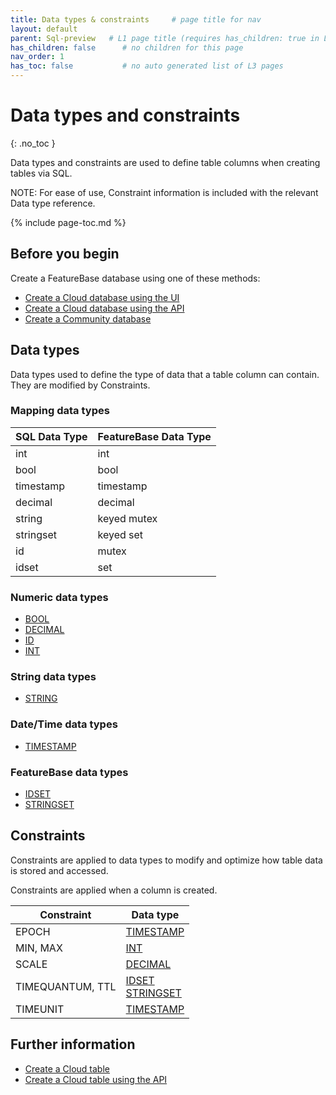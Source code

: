 ```yaml
---
title: Data types & constraints     # page title for nav
layout: default
parent: Sql-preview   # L1 page title (requires has_children: true in L1 page)
has_children: false      # no children for this page
nav_order: 1
has_toc: false           # no auto generated list of L3 pages
---
```


# Data types and constraints
{: .no_toc }

Data types and constraints are used to define table columns when creating tables via SQL.

NOTE: For ease of use, Constraint information is included with the relevant Data type reference.

{% include page-toc.md %}

## Before you begin

Create a FeatureBase database using one of these methods:

* [Create a Cloud database using the UI](/cloud/cloud-databases/cloud-db-create)
* [Create a Cloud database using the API](https://api-docs-featurebase-cloud.redoc.ly/v2#operation/createDatabase)
* [Create a Community database](#)

## Data types

Data types used to define the type of data that a table column can contain. They are modified by Constraints.

### Mapping data types

| SQL Data Type | FeatureBase Data Type |
|---------------|---|
| int | int |
| bool | bool |
| timestamp | timestamp |
| decimal | decimal |
| string | keyed mutex |
| stringset | keyed set |
| id | mutex |
| idset | set |

### Numeric data types

* [BOOL](/sql-preview/data-types/data-type-bool)
* [DECIMAL](/sql-preview/data-types/data-type-decimal)
* [ID](/sql-preview/data-types/data-type-id)
* [INT](/sql-preview/data-types/data-type-int)

### String data types

* [STRING](/sql-preview/data-types/data-type-string)

### Date/Time data types

* [TIMESTAMP](/sql-preview/data-types/data-type-timestamp)

### FeatureBase data types

* [IDSET](/sql-preview/data-types/data-type-idset)
* [STRINGSET](/sql-preview/data-types/data-type-stringset)

## Constraints

Constraints are applied to data types to modify and optimize how table data is stored and accessed.

Constraints are applied when a column is created.

| Constraint | Data type |
|---|---|
| EPOCH | [TIMESTAMP](/sql-preview/data-types/data-type-timestamp)
| MIN, MAX | [INT](/sql-preview/data-types/data-type-int) |
| SCALE | [DECIMAL](/sql-preview/data-types/data-type-decimal) |
| TIMEQUANTUM, TTL | [IDSET](/sql-preview/data-types/data-type-idset)<br/> [STRINGSET](/sql-preview/data-types/data-type-stringset) |
| TIMEUNIT | [TIMESTAMP](/sql-preview/data-types/data-type-timestamp) |

## Further information

* [Create a Cloud table](/cloud/cloud-tables/cloud-table-create)
* [Create a Cloud table using the API](https://api-docs-featurebase-cloud.redoc.ly/v2#operation/createTable)
